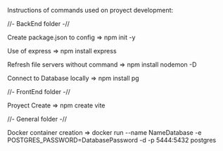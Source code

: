 Instructions of commands used on proyect development:

//- BackEnd folder -//

Create package.json to config =>                    npm init -y

Use of express =>                                   npm install express

Refresh file servers without command =>             npm install nodemon -D

Connect to Database locally =>                      npm install pg


//- FrontEnd folder -//

Proyect Create =>                                   npm create vite


//- General folder -//

Docker container creation =>                        docker run --name NameDatabase -e POSTGRES_PASSWORD=DatabasePassword -d -p 5444:5432 postgres
